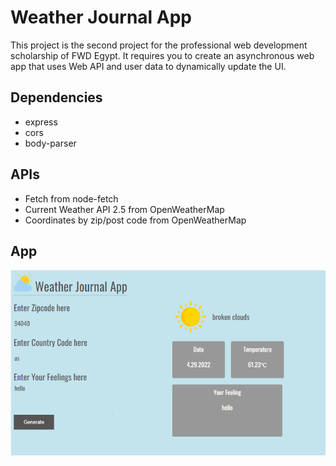 # Weather Journal App
This project is the second project for the professional web development scholarship of FWD Egypt. It requires you to create an asynchronous web app that uses Web API and user data to dynamically update the UI.
## Dependencies
- express
- cors
- body-parser
## APIs
- Fetch from node-fetch
- Current Weather API 2.5 from OpenWeatherMap
- Coordinates by zip/post code from OpenWeatherMap
## App
![UI](ui.png)